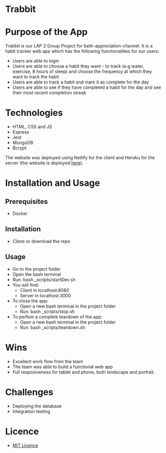 # Trabbit
# Purpose of the App
Trabbit is our LAP 2 Group Project for beth-appreciation-channel. It is a habit tracker web app which has the following functionalities for our users:
- Users are able to login
- Users are able to choose a habit they want - to track (e.g water, exercise, 8 hours of sleep) and choose the frequency at which they want to track the habit
- Users are able to track a habit and mark it as complete for the day
- Users are able to see if they have completed a habit for the day and see their most recent completion streak

# Technologies
- HTML, CSS and JS
- Express
- Jest
- MongoDB
- Bcrypt

The website was deployed using Netlify for the client and Heroku for the server (the website is deployed [here](https://trabbit-server.herokuapp.com/)).

# Installation and Usage
## Prerequisites
- Docker
## Installation 
- Clone or download the repo
## Usage
- Go to the project folder
- Open the bash terminal
- Run: bash _scripts/startDev.sh
- You will find:
    - Client in localhost:8080
    - Server in localhost:3000
- To close the app:
    - Open a new bash terminal in the project folder
    - Run: bash _scripts/stop.sh
- To perfom a complete teardown of the app:
    - Open a new bash terminal in the project folder
    - Run: bash _scripts/teardown.sh

# Wins
- Excellent work flow from the team
- The team was able to build a functional web app
- Full resposiveness for tablet and phone, both landscape and portrait.

# Challenges
- Deploying the database
- Integration testing 

# Licence
- [MIT Licence](https://opensource.org/licenses/mit-license.php)
